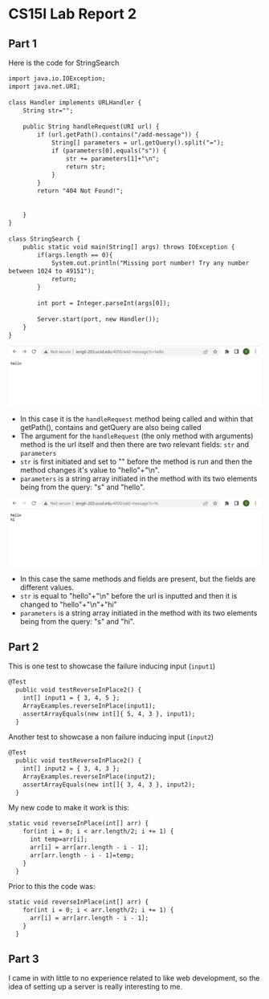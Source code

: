 # CS15l Lab Report 2
## Part 1

Here is the code for StringSearch

```
import java.io.IOException;
import java.net.URI;

class Handler implements URLHandler {
    String str="";

    public String handleRequest(URI url) {
        if (url.getPath().contains("/add-message")) {
            String[] parameters = url.getQuery().split("=");
            if (parameters[0].equals("s")) {
                str += parameters[1]+"\n";
                return str;
            }
        }
        return "404 Not Found!";
        
        
    }
}

class StringSearch {
    public static void main(String[] args) throws IOException {
        if(args.length == 0){
            System.out.println("Missing port number! Try any number between 1024 to 49151");
            return;
        }

        int port = Integer.parseInt(args[0]);

        Server.start(port, new Handler());
    }
}
```

![Image](labreport2_1.png)

- In this case it is the `handleRequest` method being called and within that getPath(), contains and getQuery are also being called
- The argument for the `handleRequest` (the only method with arguments) method is the url itself and then there are two relevant fields: `str` and `parameters`
- `str` is first initiated and set to "" before the method is run and then the method changes it's value to "hello"+"\n".
- `parameters` is a string array initiated in the method with its two elements being from the query: "s" and "hello". 

![Image](labreport2_2.png)

- In this case the same methods and fields are present, but the fields are different values.
- `str` is equal to "hello"+"\n" before the url is inputted and then it is changed to "hello"+"\n"+"hi"
- `parameters` is a string array initiated in the method with its two elements being from the query: "s" and "hi".

## Part 2

This is one test to showcase the failure inducing input (`input1`)
```
@Test  
  public void testReverseInPlace2() {
    int[] input1 = { 3, 4, 5 };
    ArrayExamples.reverseInPlace(input1);
    assertArrayEquals(new int[]{ 5, 4, 3 }, input1);
  }
```
Another test to showcase a non failure inducing input (`input2`)

```
@Test  
  public void testReverseInPlace2() {
    int[] input2 = { 3, 4, 3 };
    ArrayExamples.reverseInPlace(input2);
    assertArrayEquals(new int[]{ 3, 4, 3 }, input2);
  }
```




My new code to make it work is this:

```
static void reverseInPlace(int[] arr) {
    for(int i = 0; i < arr.length/2; i += 1) {
      int temp=arr[i];
      arr[i] = arr[arr.length - i - 1];
      arr[arr.length - i - 1]=temp;
    }
  }
```
Prior to this the code was:

```
static void reverseInPlace(int[] arr) {
    for(int i = 0; i < arr.length/2; i += 1) {
      arr[i] = arr[arr.length - i - 1];
    }
  }
```

## Part 3
I came in with little to no experience related to like web development, so the idea of setting up a server is really interesting to me. 

